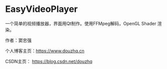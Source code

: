 # EasyVideoPlayer
一个简单的视频播放器，界面用Qt制作。使用FFMpeg解码，OpenGL Shader 渲染。

作者：窦忠强

个人博客主页：https://www.douzhq.cn

CSDN主页： https://blog.csdn.net/douzhq 

